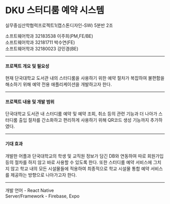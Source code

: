 # DKU 스터디룸 예약 시스템

실무중심산학협력프로젝트1(캡스톤디자인-SW) 5분반 2조

소프트웨어학과 32183538 이주희(PM,FE/BE)  
소프트웨어학과 32181711 박수연(FE)  
소프트웨어학과 32180023 강민경(BE)

---

#### 프로젝트 개요 및 필요성

현재 단국대학교 도서관 내의 스터디룸을 사용하기 위한 예약 절차가 복잡하여 불편함을 해소하기 위해 예약 전용 애플리케이션을 개발하고자 한다.

---

#### 프로젝트 내용 및 개발 범위

단국대학교 도서관 내 스터디룸 예약 및 예약 조회, 취소 등의 관련 기능과 더 나아가 스터디룸 출입 절차를 간소화하고 편리하게 사용하기 위해 QR코드 생성 기능까지 추가하였다.

---

#### 기대 효과

개발한 어플과 단국대학교의 학생 및 교직원 정보가 담긴 DB와 연동하여 따로 회원가입 등의 절차를 하지 않고 바로 사용할 수 있도록 한다. 또한 스터디룸 예약 서비스에 그치지 않고 학교 내의 모든 시설물들에 적용하여 최종적으로 학교 시설물 통합 예약 서비스를 제공하는 방향으로 나아가고자 한다.

---

개발 언어 - React Native  
Server/Framework - Firebase, Expo
